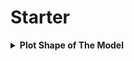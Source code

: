 # Starter

<div style='width:1000px;margin:auto'>


<details><summary><b>Plot Shape of The Model</b></summary><p>
```
from tensorflow.keras.utils import plot_model

plot_model(model, to_file='model_plot4a.png', show_shapes=True, show_layer_names=True)
```
</p></details>

<details><summary><b>Save & Load Model</b></summary><p>
```
#NOTE: This is only available for Sequential and Functional API and NOT for Subclass API.
# But you can use save_weights() and load_weights() to save and restore the model parameters!
# Save Model.
model.save("my_keras_model.h5")

# Load Model.
model = tf.keras.models.load_model("my_keras_model.h5")
```

```
# Using Checkpints
checkpoint_cb = keras.callbacks.ModelCheckpoint("my_keras_model.h5",
save_best_only=True)

history = model.fit(X_train, y_train, epochs=10,
				validation_data=(X_valid, y_valid),
				callbacks=[checkpoint_cb])

model = keras.models.load_model("my_keras_model.h5") # rollback to best model

```
</p></details>
</div>